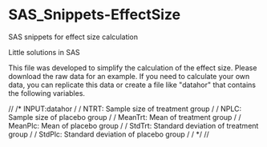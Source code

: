 # SAS_Snippets-EffectSize
SAS snippets for effect size calculation

Little solutions in SAS

This file was developed to simplify the calculation of the effect size. Please download the raw data for an example. If you need to calculate your own data, you can replicate this data or create a file like "datahor" that contains the following variables.

// /* INPUT:datahor / / NTRT: Sample size of treatment group / / NPLC: Sample size of placebo group / / MeanTrt: Mean of treatment group / / MeanPlc: Mean of placebo group / / StdTrt: Standard deviation of treatment group / / StdPlc: Standard deviation of placebo group / / */ //
